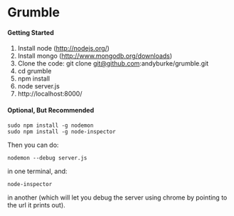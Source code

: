 Grumble
====

#### Getting Started

 1. Install node (http://nodejs.org/)
 2. Install mongo (http://www.mongodb.org/downloads)
 3. Clone the code: git clone git@github.com:andyburke/grumble.git
 4. cd grumble
 5. npm install
 6. node server.js
 7. http://localhost:8000/

#### Optional, But Recommended

    sudo npm install -g nodemon
    sudo npm install -g node-inspector

Then you can do:

    nodemon --debug server.js

in one terminal, and:

    node-inspector

in another (which will let you debug the server using chrome by pointing to the url it prints out).
